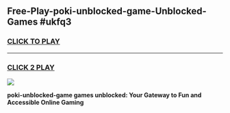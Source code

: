 
## Free-Play-poki-unblocked-game-Unblocked-Games #ukfq3
<h3>
<a href="https://news.freeplayer.one?title=poki-unblocked-game&ref=8M">CLICK TO PLAY</a></h3>
<hr>

<h3>
<a href="https://news.freeplayer.one?title=poki-unblocked-game&ref=8M">CLICK 2 PLAY</a>
  
</h3>

<a href="https://news.freeplayer.one?title=poki-unblocked-game&ref=8M"><img src="https://clearcache.store/games.png"></a>


**poki-unblocked-game games unblocked: Your Gateway to Fun and Accessible Online Gaming**

